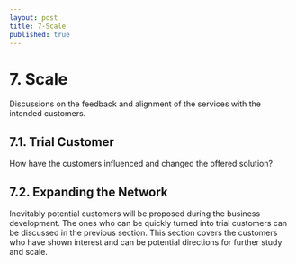 ```yaml
---
layout: post
title: 7-Scale
published: true
---
```

# 7. Scale

Discussions on the feedback and alignment of the services with the intended customers.

## 7.1. Trial Customer

How have the customers influenced and changed the offered solution?

## 7.2. Expanding the Network

Inevitably potential customers will be proposed during the business development. The ones who can be quickly turned into trial customers can be discussed in the previous section. This section covers the customers who have shown interest and can be potential directions for further study and scale.
